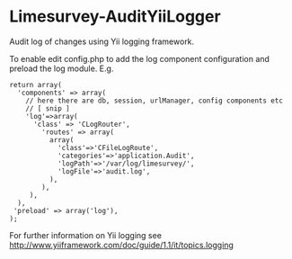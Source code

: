 # Limesurvey-AuditYiiLogger
Audit log of changes using Yii logging framework.

To enable edit config.php to add the log component configuration and preload the log module.
E.g.

    return array(
      'components' => array(
        // here there are db, session, urlManager, config components etc
        // [ snip ]
        'log'=>array(
          'class' => 'CLogRouter',
            'routes' => array(
              array(
                'class'=>'CFileLogRoute',
                'categories'=>'application.Audit',
                'logPath'=>'/var/log/limesurvey/',
                'logFile'=>'audit.log',
              ),
            ),
         ),
      ),
     'preload' => array('log'),
    );

For further information on Yii logging see http://www.yiiframework.com/doc/guide/1.1/it/topics.logging
